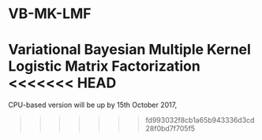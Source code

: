 # VB-MK-LMF
Variational Bayesian Multiple Kernel Logistic Matrix Factorization
<<<<<<< HEAD
=======

CPU-based version will be up by 15th October 2017,
>>>>>>> fd993032f8cb1a65b943336d3cd28f0bd7f705f5
